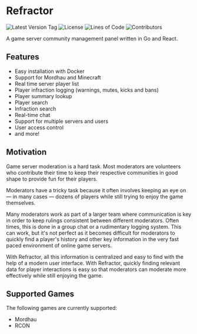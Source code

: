 # Refractor

![Latest Version Tag](https://img.shields.io/github/v/tag/sniddunc/refractor?label=version&style=flat-square)
![License](https://img.shields.io/github/license/sniddunc/refractor?style=flat-square)
![Lines of Code](https://img.shields.io/tokei/lines/github/sniddunc/refractor?label=lines%20of%20code&style=flat-square)
![Contributors](https://img.shields.io/github/contributors/sniddunc/refractor?color=%2397CA00&style=flat-square)

A game server community management panel written in Go and React.

## Features

- Easy installation with Docker
- Support for Mordhau and Minecraft
- Real time server player list
- Player infraction logging (warnings, mutes, kicks and bans)
- Player summary lookup
- Player search
- Infraction search
- Real-time chat
- Support for multiple servers and users
- User access control
- and more!

## Motivation

Game server moderation is a hard task. Most moderators are volunteers who contribute their time to keep their respective communities in good shape to provide fun for their players.

Moderators have a tricky task because it often involves keeping an eye on — in many cases — dozens of players while still trying to enjoy the game themselves.

Many moderators work as part of a larger team where communication is key in order to keep rulings consistent between different moderators. Often times, this is done in a group chat or a rudimentary logging system. This can work, but it's not perfect as it becomes difficult for moderators to quickly find a player's history and other key information in the very fast paced environment of online game servers.

With Refractor, all this information is centralized and easy to find with the help of a modern user interface. With Refractor, quickly finding relevant data for player interactions is easy so that moderators can moderate more effectively while still enjoying the game.

## Supported Games

The following games are currently supported:

- Mordhau
- RCON

